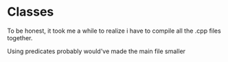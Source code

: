 # Classes
To be honest, it took me a while to realize i have to compile all the .cpp files together.

Using predicates probably would've made the main file smaller
